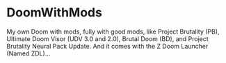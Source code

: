 # DoomWithMods
My own Doom with mods, fully with good mods, like Project Brutality (PB), Ultimate Doom Visor (UDV 3.0 and 2.0), Brutal Doom (BD), and Project Brutality Neural Pack Update. And it comes with the Z Doom Launcher (Named ZDL)...
